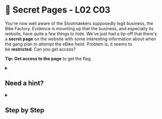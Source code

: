 # 🚥 Secret Pages - L02 C03

You're now well aware of the Slootmaekers supposedly legit business, the Bike Factory. Evidence is mounting up that the business, and especially its website, have quite a few things to hide. We've just had a tip-off that there's a **secret page** on the website with some interesting information about when the gang plan to attempt the eBike heist. Problem is, it seems to be **restricted**. Can you get access?

**Tip:** **Get access to the page** to get the flag.

<details><summary>

## Need a hint?</summary>

```txt
💡 Hint: Did you see the user= parameter in the URL? Try changing it to something else.
```

</details>

<details><summary>

## Step by Step</summary>

![image of the url set-up](/assets/secretpages1.png)

- Change the url to say the user is = to `admin`.
  - `user=admin`

</details>
